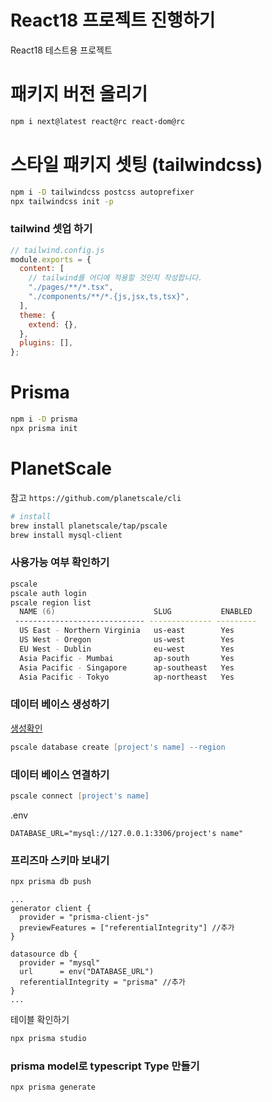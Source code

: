 # React18 프로젝트 진행하기

React18 테스트용 프로젝트

# 패키지 버전 올리기

```zsh
npm i next@latest react@rc react-dom@rc
```

# 스타일 패키지 셋팅 (tailwindcss)

```zsh
npm i -D tailwindcss postcss autoprefixer
npx tailwindcss init -p
```

### tailwind 셋업 하기

```js
// tailwind.config.js
module.exports = {
  content: [
    // tailwind를 어디에 적용할 것인지 작성합니다.
    "./pages/**/*.tsx",
    "./components/**/*.{js,jsx,ts,tsx}",
  ],
  theme: {
    extend: {},
  },
  plugins: [],
};
```

# Prisma

```zsh
npm i -D prisma
npx prisma init
```

# PlanetScale

참고 `https://github.com/planetscale/cli`

```zsh
# install
brew install planetscale/tap/pscale
brew install mysql-client
```

### 사용가능 여부 확인하기

```zsh
pscale
pscale auth login
pscale region list
  NAME (6)                      SLUG           ENABLED
 ----------------------------- -------------- ---------
  US East - Northern Virginia   us-east        Yes
  US West - Oregon              us-west        Yes
  EU West - Dublin              eu-west        Yes
  Asia Pacific - Mumbai         ap-south       Yes
  Asia Pacific - Singapore      ap-southeast   Yes
  Asia Pacific - Tokyo          ap-northeast   Yes

```

### 데이터 베이스 생성하기

[생성확인](https://app.planetscale.com/)

```zsh
pscale database create [project's name] --region
```

### 데이터 베이스 연결하기

```zsh
pscale connect [project's name]
```

.env

```
DATABASE_URL="mysql://127.0.0.1:3306/project's name"
```

### 프리즈마 스키마 보내기

```zsh
npx prisma db push
```

```prisma
...
generator client {
  provider = "prisma-client-js"
  previewFeatures = ["referentialIntegrity"] //추가
}

datasource db {
  provider = "mysql"
  url      = env("DATABASE_URL")
  referentialIntegrity = "prisma" //추가
}
...
```

테이블 확인하기

```zsh
npx prisma studio
```

### prisma model로 typescript Type 만들기

```zsh
npx prisma generate
```

